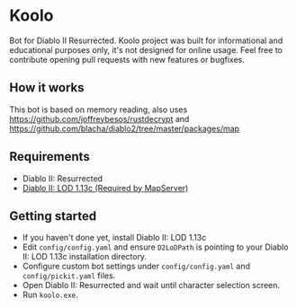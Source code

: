 # Koolo
Bot for Diablo II Resurrected. Koolo project was built for informational and educational purposes only, it's not designed
for online usage. Feel free to contribute opening pull requests with new features or bugfixes.

## How it works
This bot is based on memory reading, also uses https://github.com/joffreybesos/rustdecrypt and https://github.com/blacha/diablo2/tree/master/packages/map

## Requirements
- Diablo II: Resurrected
- [Diablo II: LOD 1.13c (Required by MapServer)](https://drive.google.com/file/d/1smkzc8kHnL86Ac1b0JuCN_O9RO9MJ-oQ/view)

## Getting started
- If you haven't done yet, install Diablo II: LOD 1.13c
- Edit `config/config.yaml` and ensure `D2LoDPath` is pointing to your Diablo II: LOD 1.13c installation directory.
- Configure custom bot settings under `config/config.yaml` and `config/pickit.yaml` files.
- Open Diablo II: Resurrected and wait until character selection screen.
- Run `koolo.exe`.